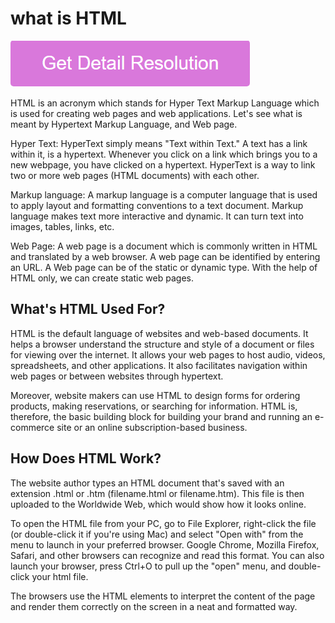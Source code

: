 # what is HTML

[![what is HTML](gett-stateed.png)](https://github.com/webtrickz/chrome.offline.installer.download)

HTML is an acronym which stands for Hyper Text Markup Language which is used for creating web pages and web applications. Let's see what is meant by Hypertext Markup Language, and Web page.

Hyper Text: HyperText simply means "Text within Text." A text has a link within it, is a hypertext. Whenever you click on a link which brings you to a new webpage, you have clicked on a hypertext. HyperText is a way to link two or more web pages (HTML documents) with each other.

Markup language: A markup language is a computer language that is used to apply layout and formatting conventions to a text document. Markup language makes text more interactive and dynamic. It can turn text into images, tables, links, etc.

Web Page: A web page is a document which is commonly written in HTML and translated by a web browser. A web page can be identified by entering an URL. A Web page can be of the static or dynamic type. With the help of HTML only, we can create static web pages.

## What's HTML Used For? 

HTML is the default language of websites and web-based documents. It helps a browser understand the structure and style of a document or files for viewing over the internet. It allows your web pages to host audio, videos, spreadsheets, and other applications. It also facilitates navigation within web pages or between websites through hypertext. 

Moreover, website makers can use HTML to design forms for ordering products, making reservations, or searching for information. HTML is, therefore, the basic building block for building your brand and running an e-commerce site or an online subscription-based business. 

## How Does HTML Work?

The website author types an HTML document that's saved with an extension .html or .htm (filename.html or filename.htm). This file is then uploaded to the Worldwide Web, which would show how it looks online. 

To open the HTML file from your PC, go to File Explorer, right-click the file (or double-click it if you're using Mac) and select "Open with" from the menu to launch in your preferred browser. Google Chrome, Mozilla Firefox, Safari, and other browsers can recognize and read this format. You can also launch your browser, press Ctrl+O to pull up the "open" menu, and double-click your html file. 

The browsers use the HTML elements to interpret the content of the page and render them correctly on the screen in a neat and formatted way.
